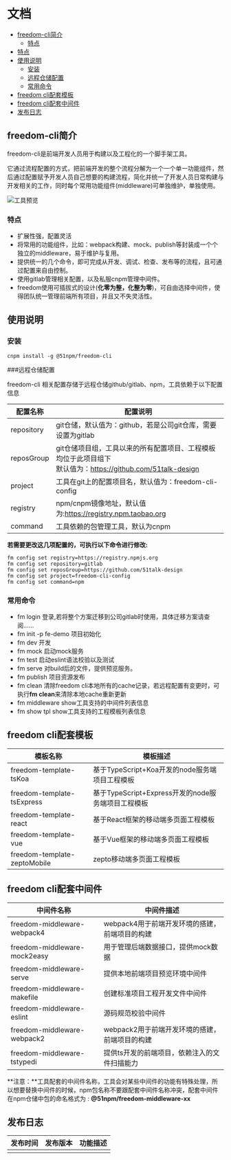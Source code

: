 # 文档

- [freedom-cli简介](#freedom-cli简介)
  * [特点](##特点)
- [特点](#特点)
- [使用说明](#使用说明)
  * [安装](##安装)
  * [远程仓储配置](##远程仓储配置)
  * [常用命令](##常用命令)
- [freedom cli配套模板](#freedom-cli配套模板)
- [freedom cli配套中间件](#freedom-cli配套中间件)
- [发布日志](#发布日志)

## freedom-cli简介

freedom-cli是前端开发人员用于构建以及工程化的一个脚手架工具。

它通过流程配置的方式，把前端开发的整个流程分解为一个一个单一功能组件，然后通过配置赋予开发人员自己想要的构建流程，简化并统一了开发人员日常构建与开发相关的工作，同时每个常用功能组件(middleware)可单独维护，单独使用。

![工具预览](//cdn.51talk.com/apollo/images/db894e071ce69815d4ca2976930de498.jpg)

### 特点

- 扩展性强，配置灵活
- 将常用的功能组件，比如：webpack构建、mock、publish等封装成一个个独立的middleware，易于维护与复用。
- 提供统一的几个命令，即可完成从开发、调试、检查、发布等的流程，且可通过配置来自由控制。
- 使用gitlab管理相关配置，以及私服cnpm管理中间件。
- freedom使用可插拔式的设计(**化零为整，化整为零**)，可自由选择中间件，使得团队统一管理前端所有项目，并且又不失灵活性。

## 使用说明

### 安装

`cnpm install -g @51npm/freedom-cli`

###远程仓储配置

freedom-cli 相关配置存储于远程仓储github/gitlab、npm，工具依赖于以下配置信息

| 配置名称   | 配置说明                                                     |
| ---------- | ------------------------------------------------------------ |
| repository | git仓储，默认值为：github，若是公司git仓库，需要设置为gitlab |
| reposGroup | git仓储项目组，工具以来的所有配置项目、工程模板均位于此项目组下<br/>默认值为：https://github.com/51talk-design |
| project    | 工具在git上的配置项目名，默认值为：freedom-cli-config        |
| registry   | npm/cnpm镜像地址，默认值为:https://registry.npm.taobao.org   |
| command    | 工具依赖的包管理工具，默认为cnpm                             |

**若需要更改这几项配置的，可执行以下命令进行修改:**

```
fm config set registry=https://registry.npmjs.org
fm config set repository=gitlab
fm config set reposGroup=https://github.com/51talk-design
fm config set project=freedom-cli-config
fm config set command=npm
```

### 常用命令

- fm login                      登录,若将整个方案迁移到公司gitlab时使用，具体迁移方案请查阅......
- fm init -p fe-demo    项目初始化
- fm dev                        开发
- fm mock                     启动mock服务
- fm test                        启动eslint语法校验以及测试
- fm serve                     对build后的文件，提供预览服务。
- fm publish                  项目资源发布
- fm clean                      清除freedom cli本地所有的cache记录，若远程配置有变更时，可执行**fm clean**来清除本地cache重新更新
- fm middleware          show工具支持的中间件列表信息
- fm show tpl                show工具支持的工程模板列表信息

## freedom cli配套模板

| 模板名称                     | 模板描述                                           |
| ---------------------------- | -------------------------------------------------- |
| freedom-template-tsKoa       | 基于TypeScript+Koa开发的node服务端项目工程模板     |
| freedom-template-tsExpress   | 基于TypeScript+Express开发的node服务端项目工程模板 |
| freedom-template-react       | 基于React框架的移动端多页面工程模板                |
| freedom-template-vue         | 基于Vue框架的移动端多页面工程模板                  |
| freedom-template-zeptoMobile | zepto移动端多页面工程模板                          |

## freedom cli配套中间件

| 中间件名称                   | 中间件描述                                     |
| ---------------------------- | ---------------------------------------------- |
| freedom-middleware-webpack4  | webpack4用于前端开发环境的搭建，前端项目的构建 |
| freedom-middleware-mock2easy | 用于管理后端数据接口，提供mock数据             |
| freedom-middleware-serve     | 提供本地前端项目预览环境中间件                 |
| freedom-middleware-makefile  | 创建标准项目工程开发文件中间件                 |
| freedom-middleware-eslint    | 源码规范校验中间件                             |
| freedom-middleware-webpack2  | webpack2用于前端开发环境的搭建，前端项目的构建 |
| freedom-middleware-tstypedi  | 提供ts开发的前端项目，依赖注入的文件扫描能力   |

**注意：**工具配套的中间件名称，工具会对某些中间件的功能有特殊处理，所以想要替换中间件的时候，npm包名称不要跟配套中间件名称冲突，配套中间件在npm仓储中包的命名格式为 : **@51npm/freedom-middleware-xx**

## 发布日志

| 发布时间 | 发布版本 | 功能描述 |
| -------- | -------- | -------- |
|          |          |          |


